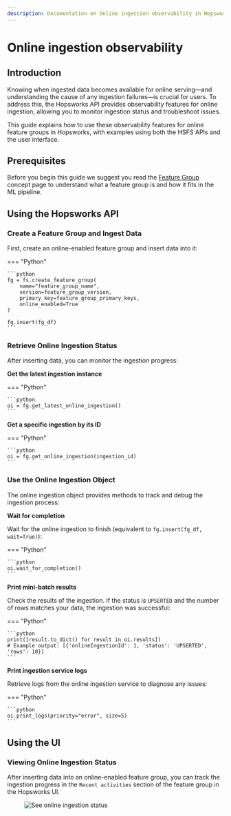 ```yaml
---
description: Documentation on Online ingestion observability in Hopsworks.
---
```


# Online ingestion observability

## Introduction

Knowing when ingested data becomes available for online serving—and understanding the cause of any ingestion failures—is crucial for users. To address this, the Hopsworks API provides observability features for online ingestion, allowing you to monitor ingestion status and troubleshoot issues.

This guide explains how to use these observability features for online feature groups in Hopsworks, with examples using both the HSFS APIs and the user interface.

## Prerequisites

Before you begin this guide we suggest you read the [Feature Group](../../../concepts/fs/feature_group/fg_overview.md) concept page to understand what a feature group is and how it fits in the ML pipeline.

## Using the Hopsworks API

### Create a Feature Group and Ingest Data

First, create an online-enabled feature group and insert data into it:

=== "Python"

    ```python
    fg = fs.create_feature_group(
        name="feature_group_name",
        version=feature_group_version,
        primary_key=feature_group_primary_keys,
        online_enabled=True
    )

    fg.insert(fg_df)
    ```

### Retrieve Online Ingestion Status

After inserting data, you can monitor the ingestion progress:

**Get the latest ingestion instance**

=== "Python"

    ```python
    oi = fg.get_latest_online_ingestion()
    ```

**Get a specific ingestion by its ID**

=== "Python"

    ```python
    oi = fg.get_online_ingestion(ingestion_id)
    ```

### Use the Online Ingestion Object

The online ingestion object provides methods to track and debug the ingestion process:

**Wait for completion**

Wait for the online ingestion to finish (equivalent to `fg.insert(fg_df, wait=True)`):

=== "Python"

    ```python
    oi.wait_for_completion()
    ```

**Print mini-batch results**

Check the results of the ingestion. If the status is `UPSERTED` and the number of rows matches your data, the ingestion was successful:

=== "Python"

    ```python
    print([result.to_dict() for result in oi.results])
    # Example output: [{'onlineIngestionId': 1, 'status': 'UPSERTED', 'rows': 10}]
    ```

**Print ingestion service logs**

Retrieve logs from the online ingestion service to diagnose any issues:

=== "Python"

    ```python
    oi.print_logs(priority="error", size=5)
    ```

## Using the UI

### Viewing Online Ingestion Status

After inserting data into an online-enabled feature group, you can track the ingestion progress in the `Recent activities` section of the feature group in the Hopsworks UI.

<p align="center">
  <figure>
    <img src="../../../../assets/images/guides/feature_group/online_ingestion.png" alt="See online ingestion status">
  </figure>
</p>
